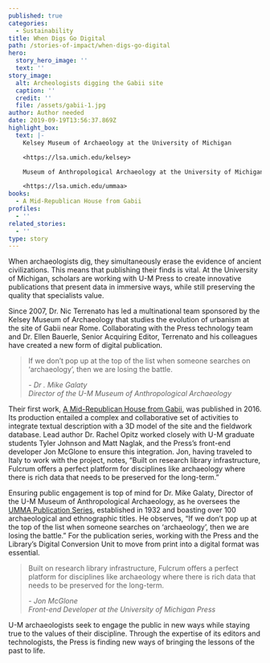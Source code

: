 ```yaml
---
published: true
categories:
  - Sustainability
title: When Digs Go Digital
path: /stories-of-impact/when-digs-go-digital
hero:
  story_hero_image: ''
  text: ''
story_image:
  alt: Archeologists digging the Gabii site
  caption: ''
  credit: ''
  file: /assets/gabii-1.jpg
author: Author needed
date: 2019-09-19T13:56:37.869Z
highlight_box:
  text: |-
    Kelsey Museum of Archaeology at the University of Michigan

    <https://lsa.umich.edu/kelsey>

    Museum of Anthropological Archaeology at the University of Michigan

    <https://lsa.umich.edu/ummaa>
books:
  - A Mid-Republican House from Gabii
profiles:
  - ''
related_stories:
  - ''
type: story
---
```

When archaeologists dig, they simultaneously erase the evidence of ancient civilizations. This means that publishing their finds is vital. At the University of Michigan, scholars are working with U-M Press to create innovative publications that present data in immersive ways, while still preserving the quality that specialists value.

Since 2007, Dr. Nic Terrenato has led a multinational team sponsored by the Kelsey Museum of Archaeology that studies the evolution of urbanism at the site of Gabii near Rome. Collaborating with the Press technology team and Dr. Ellen Bauerle, Senior Acquiring Editor, Terrenato and his colleagues have created a new form of digital publication. 

<blockquote class="quote floated yellow"><p>If we don’t pop up at the top of the list when someone searches on ‘archaeology’, then we are losing the battle.
 </p><footer><cite>- Dr . Mike Galaty<br>Director of the U-M Museum of Anthropological Archaeology</cite></footer></blockquote>

Their first work, [A Mid-Republican House from Gabii](https://www.press.umich.edu/9231782/mid_republican_house_from_gabii), was published in 2016. Its production entailed a complex and collaborative set of activities to integrate textual description with a 3D model of the site and the fieldwork database. Lead author Dr. Rachel Opitz worked closely with U-M graduate students Tyler Johnson and Matt Naglak, and the Press’s front-end developer Jon McGlone to ensure this integration. Jon, having traveled to Italy to work with the project, notes, “Built on research library infrastructure, Fulcrum offers a perfect platform for disciplines like archaeology where there is rich data that needs to be preserved for the long-term.”

Ensuring public engagement is top of mind for Dr. Mike Galaty, Director of the U-M Museum of Anthropological Archaeology, as he oversees the [UMMA Publication Series](https://lsa.umich.edu/ummaa/books.html), established in 1932 and boasting over 100 archaeological and ethnographic titles. He observes, “If we don’t pop up at the top of the list when someone searches on ‘archaeology’, then we are losing the battle.” For the publication series, working with the Press and the Library’s Digital Conversion Unit to move from print into a digital format was essential.

<blockquote class="quote full blue"><p> Built on research library infrastructure, Fulcrum offers a perfect platform for disciplines like archaeology where there is rich data that needs to be preserved for the long-term.</p><footer><cite>- Jon McGlone<br>Front-end Developer at the University of Michigan Press</cite></footer></blockquote>

U-M archaeologists seek to engage the public in new ways while staying true to the values of their discipline. Through the expertise of its editors and technologists, the Press is finding new ways of bringing the lessons of the past to life.
